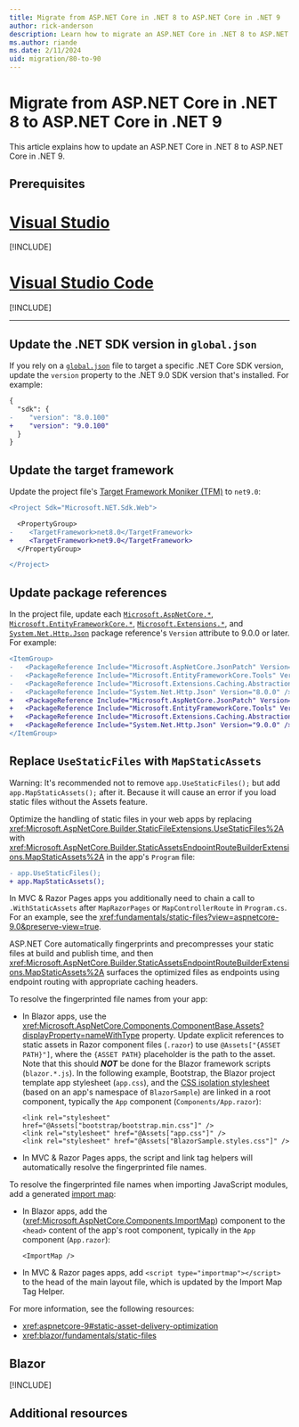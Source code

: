 ```yaml
---
title: Migrate from ASP.NET Core in .NET 8 to ASP.NET Core in .NET 9
author: rick-anderson
description: Learn how to migrate an ASP.NET Core in .NET 8 to ASP.NET Core in .NET 9
ms.author: riande
ms.date: 2/11/2024
uid: migration/80-to-90
---
```


<!-- New content should be added to ~/migration/includes/aspnetcore-9/includes/{FILE}.md files. This will help prevent merge conflicts in this file. -->

# Migrate from ASP.NET Core in .NET 8 to ASP.NET Core in .NET 9

This article explains how to update an ASP.NET Core in .NET 8 to ASP.NET Core in .NET 9.

## Prerequisites

# [Visual Studio](#tab/visual-studio)

[!INCLUDE[](~/includes/net-prereqs-vs-9.0.md)]

# [Visual Studio Code](#tab/visual-studio-code)

[!INCLUDE[](~/includes/net-prereqs-vsc-9.0.md)]

---

## Update the .NET SDK version in `global.json`

If you rely on a [`global.json`](/dotnet/core/tools/global-json) file to target a specific .NET Core SDK version, update the `version` property to the .NET 9.0 SDK version that's installed. For example:

```diff
{
  "sdk": {
-    "version": "8.0.100"
+    "version": "9.0.100"
  }
}
```

## Update the target framework

Update the project file's [Target Framework Moniker (TFM)](/dotnet/standard/frameworks) to `net9.0`:

```diff
<Project Sdk="Microsoft.NET.Sdk.Web">

  <PropertyGroup>
-    <TargetFramework>net8.0</TargetFramework>
+    <TargetFramework>net9.0</TargetFramework>
  </PropertyGroup>

</Project>
```

## Update package references

In the project file, update each [`Microsoft.AspNetCore.*`](https://www.nuget.org/packages?q=Microsoft.AspNetCore.*), [`Microsoft.EntityFrameworkCore.*`](https://www.nuget.org/packages?q=Microsoft.EntityFrameworkCore.*), [`Microsoft.Extensions.*`](https://www.nuget.org/packages?q=Microsoft.Extensions.*), and [`System.Net.Http.Json`](https://www.nuget.org/packages/System.Net.Http.Json) package reference's `Version` attribute to 9.0.0 or later. For example:

```diff
<ItemGroup>
-   <PackageReference Include="Microsoft.AspNetCore.JsonPatch" Version="8.0.2" />
-   <PackageReference Include="Microsoft.EntityFrameworkCore.Tools" Version="8.0.2" />
-   <PackageReference Include="Microsoft.Extensions.Caching.Abstractions" Version="8.0.0" />
-   <PackageReference Include="System.Net.Http.Json" Version="8.0.0" />
+   <PackageReference Include="Microsoft.AspNetCore.JsonPatch" Version="9.0.0" />
+   <PackageReference Include="Microsoft.EntityFrameworkCore.Tools" Version="9.0.0" />
+   <PackageReference Include="Microsoft.Extensions.Caching.Abstractions" Version="9.0.0" />
+   <PackageReference Include="System.Net.Http.Json" Version="9.0.0" />
</ItemGroup>
```

## Replace `UseStaticFiles` with `MapStaticAssets`

Warning: It's recommended not to remove ```app.UseStaticFiles();``` but add ```app.MapStaticAssets();``` after it. Because it will cause an error if you load static files without the Assets feature.

Optimize the handling of static files in your web apps by replacing <xref:Microsoft.AspNetCore.Builder.StaticFileExtensions.UseStaticFiles%2A> with <xref:Microsoft.AspNetCore.Builder.StaticAssetsEndpointRouteBuilderExtensions.MapStaticAssets%2A> in the app's `Program` file:
  
```diff
- app.UseStaticFiles();
+ app.MapStaticAssets();
```

In MVC & Razor Pages apps you additionally need to chain a call to `.WithStaticAssets` after `MapRazorPages` or `MapControllerRoute` in `Program.cs`. For an example, see the <xref:fundamentals/static-files?view=aspnetcore-9.0&preserve-view=true>. 

ASP.NET Core automatically fingerprints and precompresses your static files at build and publish time, and then <xref:Microsoft.AspNetCore.Builder.StaticAssetsEndpointRouteBuilderExtensions.MapStaticAssets%2A> surfaces the optimized files as endpoints using endpoint routing with appropriate caching headers.

To resolve the fingerprinted file names from your app:

* In Blazor apps, use the <xref:Microsoft.AspNetCore.Components.ComponentBase.Assets?displayProperty=nameWithType> property. Update explicit references to static assets in Razor component files (`.razor`) to use `@Assets["{ASSET PATH}"]`, where the `{ASSET PATH}` placeholder is the path to the asset. Note that this should ***NOT*** be done for the Blazor framework scripts (`blazor.*.js`). In the following example, Bootstrap, the Blazor project template app stylesheet (`app.css`), and the [CSS isolation stylesheet](xref:blazor/components/css-isolation) (based on an app's namespace of `BlazorSample`) are linked in a root component, typically the `App` component (`Components/App.razor`):

    ```razor
    <link rel="stylesheet" href="@Assets["bootstrap/bootstrap.min.css"]" />
    <link rel="stylesheet" href="@Assets["app.css"]" />
    <link rel="stylesheet" href="@Assets["BlazorSample.styles.css"]" />
    ```

* In MVC & Razor Pages apps, the script and link tag helpers will automatically resolve the fingerprinted file names.

To resolve the fingerprinted file names when importing JavaScript modules, add a generated [import map](https://developer.mozilla.org/docs/Web/HTML/Element/script/type/importmap):

* In Blazor apps, add the (<xref:Microsoft.AspNetCore.Components.ImportMap>) component to the `<head>` content of the app's root component, typically in the `App` component (`App.razor`):

   ```razor
   <ImportMap />
   ```

* In MVC & Razor pages apps, add `<script type="importmap"></script>` to the head of the main layout file, which is updated by the Import Map Tag Helper.
 
For more information, see the following resources:

* <xref:aspnetcore-9#static-asset-delivery-optimization>
* <xref:blazor/fundamentals/static-files>

## Blazor

[!INCLUDE[](~/migration/80-to-90/includes/blazor.md)]

## Additional resources
